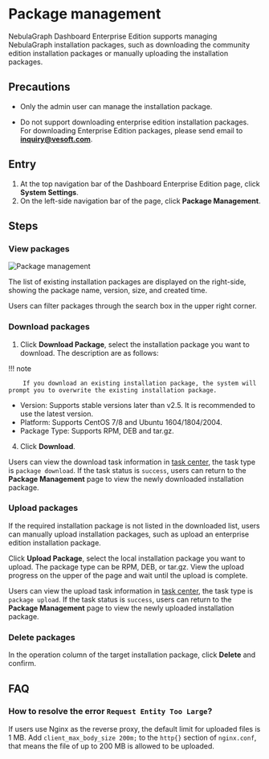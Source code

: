 # Package management

NebulaGraph Dashboard Enterprise Edition supports managing NebulaGraph installation packages, such as downloading the community edition installation packages or manually uploading the installation packages.

## Precautions

- Only the admin user can manage the installation package.

- Do not support downloading enterprise edition installation packages. For downloading Enterprise Edition packages, please send email to **inquiry@vesoft.com**.

## Entry

1. At the top navigation bar of the Dashboard Enterprise Edition page, click **System Settings**.
2. On the left-side navigation bar of the page, click **Package Management**.

## Steps

### View packages

![Package management](https://docs-cdn.nebula-graph.com.cn/figures/package-manage-22-6-7-en.png)

The list of existing installation packages are displayed on the right-side, showing the package name, version, size, and created time.

Users can filter packages through the search box in the upper right corner.

### Download packages

1. Click **Download Package**, select the installation package you want to download. The description are as follows:

  !!! note

        If you download an existing installation package, the system will prompt you to overwrite the existing installation package.

  - Version: Supports stable versions later than v2.5. It is recommended to use the latest version.
  - Platform: Supports CentOS 7/8 and Ubuntu 1604/1804/2004.
  - Package Type: Supports RPM, DEB and tar.gz.

4. Click **Download**.

Users can view the download task information in [task center](../10.tasks.md), the task type is `package download`. If the task status is `success`, users can return to the **Package Management** page to view the newly downloaded installation package.

### Upload packages

If the required installation package is not listed in the downloaded list, users can manually upload installation packages, such as upload an enterprise edition installation package.

Click **Upload Package**, select the local installation package you want to upload. The package type can be RPM, DEB, or tar.gz. View the upload progress on the upper of the page and wait until the upload is complete.

Users can view the upload task information in [task center](../10.tasks.md), the task type is `package upload`. If the task status is `success`, users can return to the **Package Management** page to view the newly uploaded installation package.

### Delete packages

In the operation column of the target installation package, click **Delete** and confirm.

## FAQ

### How to resolve the error `Request Entity Too Large`?

If users use Nginx as the reverse proxy, the default limit for uploaded files is 1 MB. Add `client_max_body_size 200m;` to the `http{}` section of `nginx.conf`, that means the file of up to 200 MB is allowed to be uploaded.
